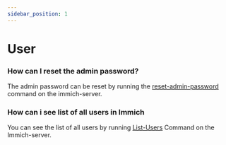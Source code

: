 ```yaml
---
sidebar_position: 1
---
```


# User

### How can I reset the admin password?

The admin password can be reset by running the [reset-admin-password](/docs/administration/server-commands.md) command on the immich-server.

### How can i see list of all users in Immich 

You can see the list of all users by running [List-Users](/docs/administration/server-commands.md) Command on the Immich-server.
